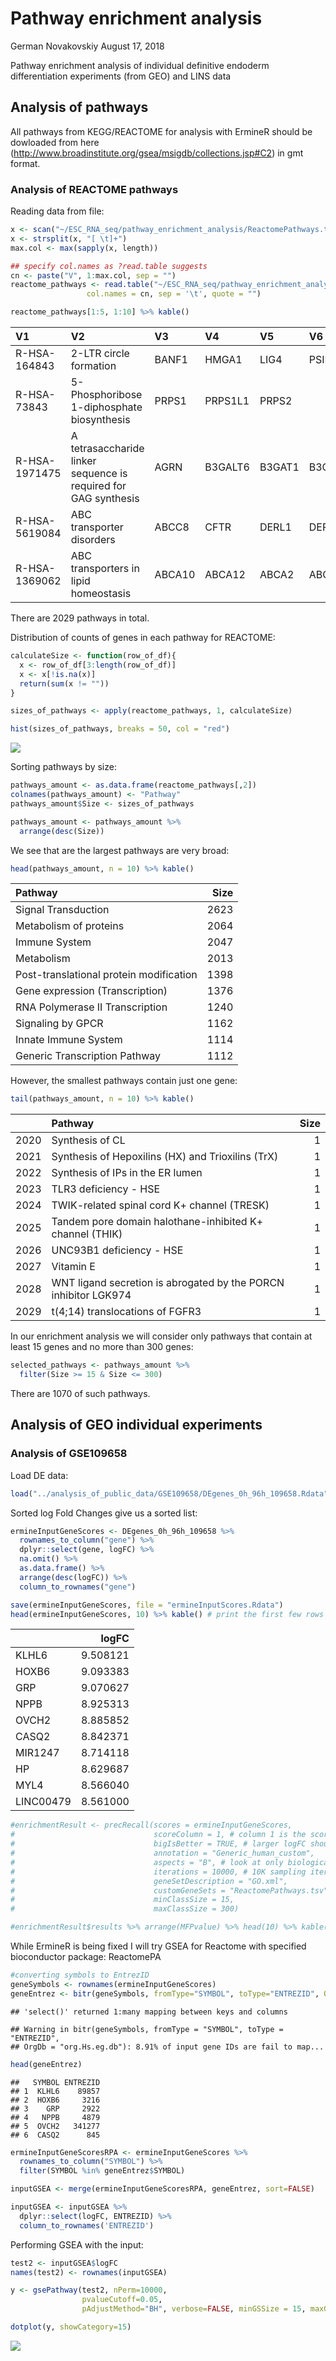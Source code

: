 Pathway enrichment analysis
================
German Novakovskiy
August 17, 2018

Pathway enrichment analysis of individual definitive endoderm differentiation experiments (from GEO) and LINS data

Analysis of pathways
--------------------

All pathways from KEGG/REACTOME for analysis with ErmineR should be dowloaded from here (<http://www.broadinstitute.org/gsea/msigdb/collections.jsp#C2>) in gmt format.

### Analysis of REACTOME pathways

Reading data from file:

``` r
x <- scan("~/ESC_RNA_seq/pathway_enrichment_analysis/ReactomePathways.tsv", what = "", sep = "\n")
x <- strsplit(x, "[ \t]+")
max.col <- max(sapply(x, length))

## specify col.names as ?read.table suggests
cn <- paste("V", 1:max.col, sep = "")
reactome_pathways <- read.table("~/ESC_RNA_seq/pathway_enrichment_analysis/ReactomePathways.tsv", fill = TRUE, 
                 col.names = cn, sep = '\t', quote = "")

reactome_pathways[1:5, 1:10] %>% kable()
```

| V1            | V2                                                              | V3     | V4      | V5     | V6     | V7     | V8      | V9     | V10    |
|:--------------|:----------------------------------------------------------------|:-------|:--------|:-------|:-------|:-------|:--------|:-------|:-------|
| R-HSA-164843  | 2-LTR circle formation                                          | BANF1  | HMGA1   | LIG4   | PSIP1  | XRCC4  | XRCC5   | XRCC6  | gag    |
| R-HSA-73843   | 5-Phosphoribose 1-diphosphate biosynthesis                      | PRPS1  | PRPS1L1 | PRPS2  |        |        |         |        |        |
| R-HSA-1971475 | A tetrasaccharide linker sequence is required for GAG synthesis | AGRN   | B3GALT6 | B3GAT1 | B3GAT2 | B3GAT3 | B4GALT7 | BCAN   | BGN    |
| R-HSA-5619084 | ABC transporter disorders                                       | ABCC8  | CFTR    | DERL1  | DERL2  | DERL3  | ERLEC1  | ERLIN1 | ERLIN2 |
| R-HSA-1369062 | ABC transporters in lipid homeostasis                           | ABCA10 | ABCA12  | ABCA2  | ABCA3  | ABCA5  | ABCA6   | ABCA7  | ABCA9  |

There are 2029 pathways in total.

Distribution of counts of genes in each pathway for REACTOME:

``` r
calculateSize <- function(row_of_df){
  x <- row_of_df[3:length(row_of_df)]
  x <- x[!is.na(x)]
  return(sum(x != ""))
}

sizes_of_pathways <- apply(reactome_pathways, 1, calculateSize)

hist(sizes_of_pathways, breaks = 50, col = "red")
```

![](pathway_enrichment_files/figure-markdown_github/unnamed-chunk-3-1.png)

Sorting pathways by size:

``` r
pathways_amount <- as.data.frame(reactome_pathways[,2])
colnames(pathways_amount) <- "Pathway"
pathways_amount$Size <- sizes_of_pathways

pathways_amount <- pathways_amount %>%
  arrange(desc(Size))
```

We see that are the largest pathways are very broad:

``` r
head(pathways_amount, n = 10) %>% kable()
```

| Pathway                                 |  Size|
|:----------------------------------------|-----:|
| Signal Transduction                     |  2623|
| Metabolism of proteins                  |  2064|
| Immune System                           |  2047|
| Metabolism                              |  2013|
| Post-translational protein modification |  1398|
| Gene expression (Transcription)         |  1376|
| RNA Polymerase II Transcription         |  1240|
| Signaling by GPCR                       |  1162|
| Innate Immune System                    |  1114|
| Generic Transcription Pathway           |  1112|

However, the smallest pathways contain just one gene:

``` r
tail(pathways_amount, n = 10) %>% kable()
```

|      | Pathway                                                         |  Size|
|------|:----------------------------------------------------------------|-----:|
| 2020 | Synthesis of CL                                                 |     1|
| 2021 | Synthesis of Hepoxilins (HX) and Trioxilins (TrX)               |     1|
| 2022 | Synthesis of IPs in the ER lumen                                |     1|
| 2023 | TLR3 deficiency - HSE                                           |     1|
| 2024 | TWIK-related spinal cord K+ channel (TRESK)                     |     1|
| 2025 | Tandem pore domain halothane-inhibited K+ channel (THIK)        |     1|
| 2026 | UNC93B1 deficiency - HSE                                        |     1|
| 2027 | Vitamin E                                                       |     1|
| 2028 | WNT ligand secretion is abrogated by the PORCN inhibitor LGK974 |     1|
| 2029 | t(4;14) translocations of FGFR3                                 |     1|

In our enrichment analysis we will consider only pathways that contain at least 15 genes and no more than 300 genes:

``` r
selected_pathways <- pathways_amount %>% 
  filter(Size >= 15 & Size <= 300)
```

There are 1070 of such pathways.

Analysis of GEO individual experiments
--------------------------------------

### Analysis of GSE109658

Load DE data:

``` r
load("../analysis_of_public_data/GSE109658/DEgenes_0h_96h_109658.Rdata")
```

Sorted log Fold Changes give us a sorted list:

``` r
ermineInputGeneScores <- DEgenes_0h_96h_109658 %>% 
  rownames_to_column("gene") %>%
  dplyr::select(gene, logFC) %>% 
  na.omit() %>% 
  as.data.frame() %>% 
  arrange(desc(logFC)) %>% 
  column_to_rownames("gene")

save(ermineInputGeneScores, file = "ermineInputScores.Rdata")
head(ermineInputGeneScores, 10) %>% kable() # print the first few rows
```

|           |     logFC|
|-----------|---------:|
| KLHL6     |  9.508121|
| HOXB6     |  9.093383|
| GRP       |  9.070627|
| NPPB      |  8.925313|
| OVCH2     |  8.885852|
| CASQ2     |  8.842371|
| MIR1247   |  8.714118|
| HP        |  8.629687|
| MYL4      |  8.566040|
| LINC00479 |  8.561000|

``` r
#enrichmentResult <- precRecall(scores = ermineInputGeneScores, 
#                               scoreColumn = 1, # column 1 is the scores 
#                               bigIsBetter = TRUE, # larger logFC should be ranked higher
#                               annotation = "Generic_human_custom", 
#                               aspects = "B", # look at only biological processes 
#                               iterations = 10000, # 10K sampling iterations so that results are stable
#                               geneSetDescription = "GO.xml",
#                               customGeneSets = "ReactomePathways.tsv",
#                               minClassSize = 15,
#                               maxClassSize = 300) 

#enrichmentResult$results %>% arrange(MFPvalue) %>% head(10) %>% kable()
```

While ErmineR is being fixed I will try GSEA for Reactome with specified bioconductor package: ReactomePA

``` r
#converting symbols to EntrezID
geneSymbols <- rownames(ermineInputGeneScores)
geneEntrez <- bitr(geneSymbols, fromType="SYMBOL", toType="ENTREZID", OrgDb="org.Hs.eg.db")
```

    ## 'select()' returned 1:many mapping between keys and columns

    ## Warning in bitr(geneSymbols, fromType = "SYMBOL", toType = "ENTREZID",
    ## OrgDb = "org.Hs.eg.db"): 8.91% of input gene IDs are fail to map...

``` r
head(geneEntrez)
```

    ##   SYMBOL ENTREZID
    ## 1  KLHL6    89857
    ## 2  HOXB6     3216
    ## 3    GRP     2922
    ## 4   NPPB     4879
    ## 5  OVCH2   341277
    ## 6  CASQ2      845

``` r
ermineInputGeneScoresRPA <- ermineInputGeneScores %>%
  rownames_to_column("SYMBOL") %>%
  filter(SYMBOL %in% geneEntrez$SYMBOL)

inputGSEA <- merge(ermineInputGeneScoresRPA, geneEntrez, sort=FALSE)

inputGSEA <- inputGSEA %>%
  dplyr::select(logFC, ENTREZID) %>%
  column_to_rownames('ENTREZID')
```

Performing GSEA with the input:

``` r
test2 <- inputGSEA$logFC
names(test2) <- rownames(inputGSEA)

y <- gsePathway(test2, nPerm=10000,
                pvalueCutoff=0.05,
                pAdjustMethod="BH", verbose=FALSE, minGSSize = 15, maxGSSize = 300)

dotplot(y, showCategory=15)
```

![](pathway_enrichment_files/figure-markdown_github/unnamed-chunk-13-1.png)
